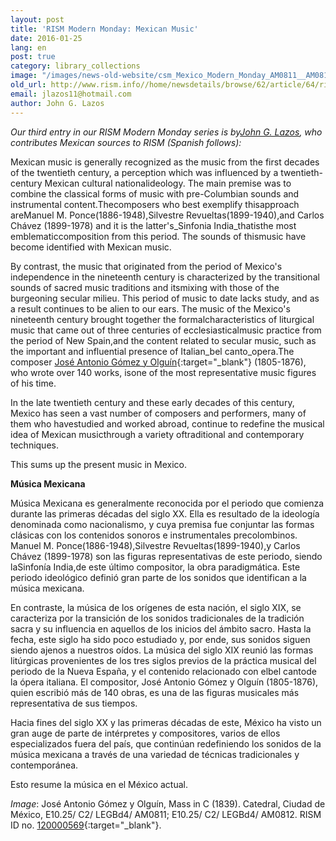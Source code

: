 ```yaml
---
layout: post
title: 'RISM Modern Monday: Mexican Music'
date: 2016-01-25
lang: en
post: true
category: library_collections
image: "/images/news-old-website/csm_Mexico_Modern_Monday_AM0811__AM0812__1__e79dab582c.jpg"
old_url: http://www.rism.info//home/newsdetails/browse/62/article/64/rism-modern-monday-mexican-music.html
email: jlazos11@hotmail.com
author: John G. Lazos
---
```


_Our third entry in our RISM Modern Monday series is by[John G. Lazos](/international/working-groups.html), who contributes Mexican sources to RISM (Spanish follows):_

Mexican music is generally recognized as the music from the first decades of the twentieth century, a perception which was influenced by a twentieth-century Mexican cultural nationalideology. The main premise was to combine the classical forms of music with pre-Columbian sounds and instrumental content.Thecomposers who best exemplify thisapproach areManuel M. Ponce(1886-1948),Silvestre Revueltas(1899-1940),and Carlos Chávez (1899-1978) and it is the latter's_Sinfonia India_thatisthe most emblematiccomposition from this period. The sounds of thismusic have become identified with Mexican music.

By contrast, the music that originated from the period of Mexico's independence in the nineteenth century is characterized by the transitional sounds of sacred music traditions and itsmixing with those of the burgeoning secular milieu. This period of music to date lacks study, and as a result continues to be alien to our ears. The music of the Mexico's nineteenth century brought together the formalcharacteristics of liturgical music that came out of three centuries of ecclesiasticalmusic practice from the period of New Spain,and the content related to secular music, such as the important and influential presence of Italian_bel canto_opera.The composer [José Antonio Gómez y Olguín](https://opac.rism.info/search?View=rism&author=Jos%C3%A9+Antonio+G%C3%B3mez){:target="_blank"} (1805-1876), who wrote over 140 works, isone of the most representative music figures of his time.

In the late twentieth century and these early decades of this century, Mexico has seen a vast number of composers and performers, many of them who havestudied and worked abroad, continue to redefine the musical idea of Mexican musicthrough a variety oftraditional and contemporary techniques.

This sums up the present music in Mexico.


**Música Mexicana**

Música Mexicana es generalmente reconocida por el periodo que comienza durante las primeras décadas del siglo XX. Ella es resultado de la ideología denominada como nacionalismo, y cuya premisa fue conjuntar las formas clásicas con los contenidos sonoros e instrumentales precolombinos. Manuel M. Ponce(1886-1948),Silvestre Revueltas(1899-1940),y Carlos Chávez (1899-1978) son las figuras representativas de este periodo, siendo laSinfonía India,de este último compositor, la obra paradigmática. Este periodo ideológico definió gran parte de los sonidos que identifican a la música mexicana.

En contraste, la música de los orígenes de esta nación, el siglo XIX, se caracteriza por la transición de los sonidos tradicionales de la tradición sacra y su influencia en aquellos de los inicios del ámbito sacro. Hasta la fecha, este siglo ha sido poco estudiado y, por ende, sus sonidos siguen siendo ajenos a nuestros oídos. La música del siglo XIX reunió las formas litúrgicas provenientes de los tres siglos previos de la práctica musical del periodo de la Nueva España, y el contenido relacionado con elbel cantode la ópera italiana. El compositor, José Antonio Gómez y Olguín (1805-1876), quien escribió más de 140 obras, es una de las figuras musicales más representativa de sus tiempos.

Hacia fines del siglo XX y las primeras décadas de este, México ha visto un gran auge de parte de intérpretes y compositores, varios de ellos especializados fuera del país, que continúan redefiniendo los sonidos de la música mexicana a través de una variedad de técnicas tradicionales y contemporánea.

Esto resume la música en el México actual.

_Image_: José Antonio Gómez y Olguín, Mass in C (1839). Catedral, Ciudad de México, E10.25/ C2/ LEGBd4/ AM0811; E10.25/ C2/ LEGBd4/ AM0812. RISM ID no. [120000569](https://opac.rism.info/search?id=120000569){:target="_blank"}.

